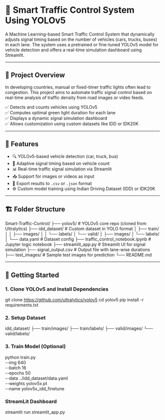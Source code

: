 # 🚦 Smart Traffic Control System Using YOLOv5

A Machine Learning-based Smart Traffic Control System that dynamically adjusts signal timing based on the number of vehicles (cars, trucks, buses) in each lane. The system uses a pretrained or fine-tuned YOLOv5 model for vehicle detection and offers a real-time simulation dashboard using Streamlit.

---

## 📸 Project Overview

In developing countries, manual or fixed-timer traffic lights often lead to congestion. This project aims to automate traffic signal control based on real-time analysis of traffic density from road images or video feeds.  

✅ Detects and counts vehicles using YOLOv5  
✅ Computes optimal green light duration for each lane  
✅ Displays a dynamic signal simulation dashboard  
✅ Allows customization using custom datasets like IDD or IDK20K

---

## 🧠 Features

- 🔍 YOLOv5-based vehicle detection (car, truck, bus)
- 🧠 Adaptive signal timing based on vehicle count
- 📊 Real-time traffic signal simulation via Streamlit
- 📥 Support for images or videos as input
- 💾 Export results to `.csv` or `.json` format
- ⚙️ Custom model training using Indian Driving Dataset (IDD) or IDK20K

---

## 🏗️ Folder Structure

Smart-Traffic-Control/
├── yolov5/ # YOLOv5 core repo (cloned from Ultralytics)
├── idd_dataset/ # Custom dataset in YOLO format
│ ├── train/
│ │ ├── images/
│ │ └── labels/
│ └── valid/
│ ├── images/
│ └── labels/
│ └── data.yaml # Dataset config
├── traffic_control_notebook.ipynb # Jupyter logic notebook
├── streamlit_app.py # Streamlit UI for signal simulation
├── signal_output.csv # Output file with lane-wise durations
├── test_images/ # Sample test images for prediction
└── README.md

---

## 🚀 Getting Started

### 1. Clone YOLOv5 and Install Dependencies
git clone https://github.com/ultralytics/yolov5
cd yolov5
pip install -r requirements.txt

### 2. Setup Dataset
idd_dataset/
  ├── train/images/
  ├── train/labels/
  ├── valid/images/
  └── valid/labels/


### 3. Train Model (Optional)
python train.py \
  --img 640 \
  --batch 16 \
  --epochs 50 \
  --data ../idd_dataset/data.yaml \
  --weights yolov5x.pt \
  --name yolov5x_idd_finetune

### StreamLit Dashboard
streamlit run streamlit_app.py

